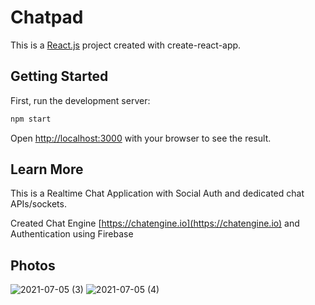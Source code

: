 # Chatpad

This is a [React.js](https://reactjs.org/) project created with create-react-app.

## Getting Started

First, run the development server:

```bash
npm start
```
Open [http://localhost:3000](http://localhost:3000) with your browser to see the result.

## Learn More
This is a Realtime Chat Application with Social Auth and dedicated chat APIs/sockets.

Created Chat Engine [https://chatengine.io](https://chatengine.io) and Authentication using Firebase 


## Photos
![2021-07-05 (3)](https://user-images.githubusercontent.com/66740260/124496493-1c73f280-ddd7-11eb-8972-64254eacb76f.png)
![2021-07-05 (4)](https://user-images.githubusercontent.com/66740260/124496515-24339700-ddd7-11eb-9a06-de97228bb030.png)

